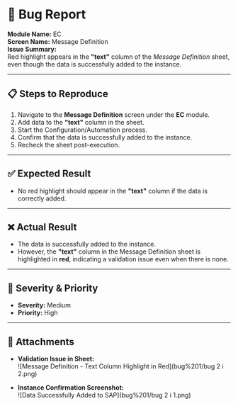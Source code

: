 # 🐞 Bug Report

**Module Name:** EC  
**Screen Name:** Message Definition  
**Issue Summary:**  
Red highlight appears in the **"text"** column of the *Message Definition* sheet, even though the data is successfully added to the instance.

---

## 📋 Steps to Reproduce
1. Navigate to the **Message Definition** screen under the **EC** module.  
2. Add data to the **"text"** column in the sheet.  
3. Start the Configuration/Automation process.  
4. Confirm that the data is successfully added to the instance.  
5. Recheck the sheet post-execution.

---

## ✅ Expected Result
- No red highlight should appear in the **"text"** column if the data is correctly added.

---

## ❌ Actual Result
- The data is successfully added to the instance.  
- However, the **"text"** column in the Message Definition sheet is highlighted in **red**, indicating a validation issue even when there is none.

---

## 🔎 Severity & Priority
- **Severity:** Medium  
- **Priority:** High  

---

## 📎 Attachments

- **Validation Issue in Sheet:**  
  ![Message Definition - Text Column Highlight in Red](bug%201/bug 2 i 2.png)

- **Instance Confirmation Screenshot:**  
  ![Data Successfully Added to SAP](bug%201/bug 2 i 1.png)
